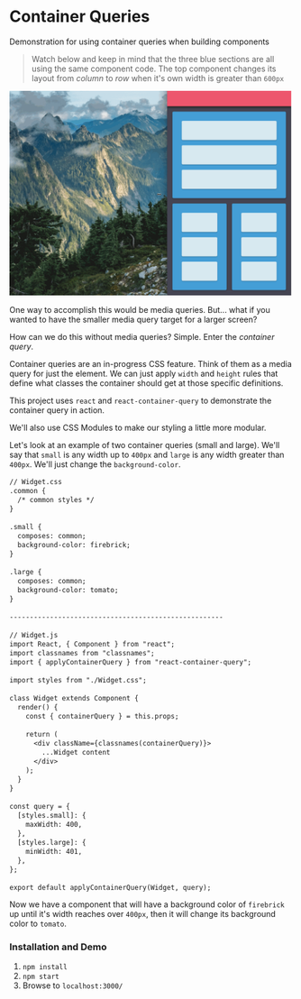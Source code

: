 # Container Queries
Demonstration for using container queries when building components

> Watch below and keep in mind that the three blue sections are all using the same component code. The top component changes its layout from _column_ to _row_ when it's own width is greater than `600px`

![Container Queries FTW](container-query.gif)

One way to accomplish this would be media queries. But... what if you wanted to have the smaller media query target for a larger screen?

How can we do this without media queries? Simple. Enter the *container query*.

Container queries are an in-progress CSS feature. Think of them as a media query for just the element. We can just apply `width` and `height` rules that define what classes the container should get at those specific definitions.

This project uses `react` and `react-container-query` to demonstrate the container query in action. 

We'll also use CSS Modules to make our styling a little more modular.

Let's look at an example of two container queries (small and large). We'll say that `small` is any width up to `400px` and `large` is any width greater than `400px`. We'll just change the `background-color`.
```
// Widget.css
.common {
  /* common styles */
}

.small {
  composes: common;
  background-color: firebrick;
}

.large {
  composes: common;
  background-color: tomato;
}

-----------------------------------------------------

// Widget.js
import React, { Component } from "react";
import classnames from "classnames";
import { applyContainerQuery } from "react-container-query";

import styles from "./Widget.css";

class Widget extends Component {
  render() {
    const { containerQuery } = this.props;
  
    return (
      <div className={classnames(containerQuery)}>
        ...Widget content
      </div>
    );
  }
}

const query = {
  [styles.small]: {
    maxWidth: 400,
  },
  [styles.large]: {
    minWidth: 401,
  },
};

export default applyContainerQuery(Widget, query);
```

Now we have a component that will have a background color of `firebrick` up until it's width reaches over `400px`, then it will change its background color to `tomato`.


### Installation and Demo
1. `npm install`
2. `npm start`
3. Browse to `localhost:3000/`
